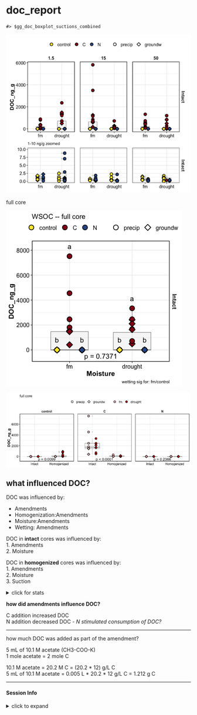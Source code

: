 doc\_report
================

    #> $gg_doc_boxplot_suctions_combined

![](markdown-figs/doc/doc_boxplot4-1.png)<!-- -->

full core

![](markdown-figs/doc/doc_boxplot_intact-1.png)<!-- -->

![](markdown-figs/doc/doc_boxplot_homo-1.png)<!-- -->

## what influenced DOC?

DOC was influenced by:

  - Amendments
  - Homogenization:Amendments
  - Moisture:Amendments
  - Wetting: Amendments

DOC in **intact** cores was influenced by:  
1\. Amendments  
2\. Moisture

DOC in **homogenized** cores was influenced by:  
1\. Amendments  
2\. Moisture  
3\. Suction

<details>

<summary>click for stats</summary>

overall ANOVA

    #> Analysis of Deviance Table (Type III Wald chisquare tests)
    #> 
    #> Response: log(DOC_ng_g)
    #>                              Chisq Df            Pr(>Chisq)    
    #> (Intercept)                 0.5377  1             0.4633675    
    #> Homogenization              3.5975  1             0.0578675 .  
    #> Moisture                    4.2740  1             0.0386991 *  
    #> Wetting                     0.9744  1             0.3235974    
    #> Amendments                216.6116  2 < 0.00000000000000022 ***
    #> Homogenization:Moisture     8.5730  1             0.0034119 ** 
    #> Homogenization:Wetting      0.3228  1             0.5699143    
    #> Homogenization:Amendments 105.0014  2 < 0.00000000000000022 ***
    #> Moisture:Wetting            2.1534  1             0.1422518    
    #> Moisture:Amendments        15.7527  2             0.0003796 ***
    #> Wetting:Amendments          0.7639  2             0.6825395    
    #> ---
    #> Signif. codes:  0 '***' 0.001 '**' 0.01 '*' 0.05 '.' 0.1 ' ' 1

intact cores

    #> Anova Table (Type III tests)
    #> 
    #> Response: log(DOC_ng_g)
    #>                      Sum Sq Df  F value               Pr(>F)    
    #> (Intercept)           1.833  1   3.1364              0.08503 .  
    #> Moisture              0.225  1   0.3857              0.53849    
    #> Amendments          186.289  2 159.3627 < 0.0000000000000002 ***
    #> Wetting               0.008  1   0.0139              0.90669    
    #> Moisture:Amendments   0.816  2   0.6979              0.50424    
    #> Moisture:Wetting      0.052  1   0.0886              0.76761    
    #> Amendments:Wetting    1.905  2   1.6296              0.21013    
    #> Residuals            21.041 36                                  
    #> ---
    #> Signif. codes:  0 '***' 0.001 '**' 0.01 '*' 0.05 '.' 0.1 ' ' 1

homogenized cores

    #> [1] NA

</details>

**how did amendments influence DOC?**

C addition increased DOC  
N addition decreased DOC - *N stimulated consumption of DOC?*

-----

how much DOC was added as part of the amendment?

5 mL of 10.1 M acetate (CH3-COO-K)  
1 mole acetate = 2 mole C

10.1 M acetate = 20.2 M C = (20.2 \* 12) g/L C  
5 mL of 10.1 M acetate = 0.005 L \* 20.2 \* 12 g/L C = 1.212 g C

-----

#### Session Info

<details>

<summary>click to expand</summary>

Date run: 2020-09-14

    #> R version 4.0.2 (2020-06-22)
    #> Platform: x86_64-apple-darwin17.0 (64-bit)
    #> Running under: macOS Catalina 10.15.6
    #> 
    #> Matrix products: default
    #> BLAS:   /System/Library/Frameworks/Accelerate.framework/Versions/A/Frameworks/vecLib.framework/Versions/A/libBLAS.dylib
    #> LAPACK: /Library/Frameworks/R.framework/Versions/4.0/Resources/lib/libRlapack.dylib
    #> 
    #> locale:
    #> [1] en_US.UTF-8/en_US.UTF-8/en_US.UTF-8/C/en_US.UTF-8/en_US.UTF-8
    #> 
    #> attached base packages:
    #> [1] stats     graphics  grDevices utils     datasets  methods   base     
    #> 
    #> other attached packages:
    #>  [1] patchwork_1.0.1  lme4_1.1-23      Matrix_1.2-18    car_3.0-9       
    #>  [5] carData_3.0-4    visNetwork_2.0.9 vegan_2.5-6      lattice_0.20-41 
    #>  [9] permute_0.9-5    rmarkdown_2.3    drake_7.12.4     ggbiplot_0.55   
    #> [13] PNWColors_0.1.0  forcats_0.5.0    stringr_1.4.0    dplyr_1.0.1     
    #> [17] purrr_0.3.4      readr_1.3.1      tidyr_1.1.1      tibble_3.0.3    
    #> [21] ggplot2_3.3.2    tidyverse_1.3.0  here_0.1        
    #> 
    #> loaded via a namespace (and not attached):
    #>  [1] minqa_1.2.4        colorspace_1.4-1   ellipsis_0.3.1     rio_0.5.16        
    #>  [5] rprojroot_1.3-2    fs_1.5.0           rstudioapi_0.11    farver_2.0.3      
    #>  [9] soilpalettes_0.1.0 fansi_0.4.1        lubridate_1.7.9    xml2_1.3.2        
    #> [13] splines_4.0.2      knitr_1.29         jsonlite_1.7.0     nloptr_1.2.2.2    
    #> [17] packrat_0.5.0      broom_0.7.0        cluster_2.1.0      dbplyr_1.4.4      
    #> [21] shiny_1.5.0        compiler_4.0.2     httr_1.4.2         backports_1.1.8   
    #> [25] assertthat_0.2.1   fastmap_1.0.1      cli_2.0.2          later_1.1.0.1     
    #> [29] htmltools_0.5.0    prettyunits_1.1.1  tools_4.0.2        igraph_1.2.5      
    #> [33] gtable_0.3.0       agricolae_1.3-3    glue_1.4.1         Rcpp_1.0.5        
    #> [37] cellranger_1.1.0   vctrs_0.3.2        nlme_3.1-148       xfun_0.16         
    #> [41] openxlsx_4.1.5     rvest_0.3.6        mime_0.9           miniUI_0.1.1.1    
    #> [45] lifecycle_0.2.0    statmod_1.4.34     MASS_7.3-51.6      scales_1.1.1      
    #> [49] hms_0.5.3          promises_1.1.1     parallel_4.0.2     yaml_2.2.1        
    #> [53] curl_4.3           labelled_2.5.0     stringi_1.4.6      AlgDesign_1.2.0   
    #> [57] highr_0.8          klaR_0.6-15        filelock_1.0.2     boot_1.3-25       
    #> [61] zip_2.1.0          storr_1.2.1        rlang_0.4.7        pkgconfig_2.0.3   
    #> [65] evaluate_0.14      labeling_0.3       htmlwidgets_1.5.1  tidyselect_1.1.0  
    #> [69] plyr_1.8.6         magrittr_1.5       R6_2.4.1           generics_0.0.2    
    #> [73] base64url_1.4      combinat_0.0-8     txtq_0.2.3         DBI_1.1.0         
    #> [77] pillar_1.4.6       haven_2.3.1        foreign_0.8-80     withr_2.2.0       
    #> [81] mgcv_1.8-31        abind_1.4-5        modelr_0.1.8       crayon_1.3.4      
    #> [85] questionr_0.7.1    utf8_1.1.4         progress_1.2.2     grid_4.0.2        
    #> [89] readxl_1.3.1       data.table_1.13.0  blob_1.2.1         reprex_0.3.0      
    #> [93] digest_0.6.25      xtable_1.8-4       httpuv_1.5.4       munsell_0.5.0

</details>

